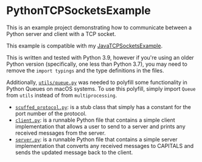 # PythonTCPSocketsExample
This is an example project demonstrating how to communicate between a Python
server and client with a TCP socket.

This example is compatible with my [JavaTCPSocketsExample](https://github.com/SamJakob/JavaTCPSocketsExample).

This is written and tested with Python 3.9, however if you're using an older
Python version (specifically, one less than Python 3.7), you may need to remove
the `import typings` and the type definitions in the files.

Additionally, [`utils/queue.py`](./utils/queue.py) was needed to polyfill some
functionality in Python Queues on macOS systems. To use this polyfill,
simply import `Queue` from `utils` instead of from `multiprocessing`.

- [`scuffed_protocol.py`](./scuffed_protocol.py): is a stub class that simply has
    a constant for the port number of the protocol.
- [`client.py`](./client.py): is a runnable Python file that contains a simple client
    implementation that allows a user to send to a server and prints any received
    messages from the server.
- [`server.py`](./server.py): is a runnable Python file that contains a simple server
    implementation that converts any received messages to CAPITALS and sends the updated
    message back to the client.
